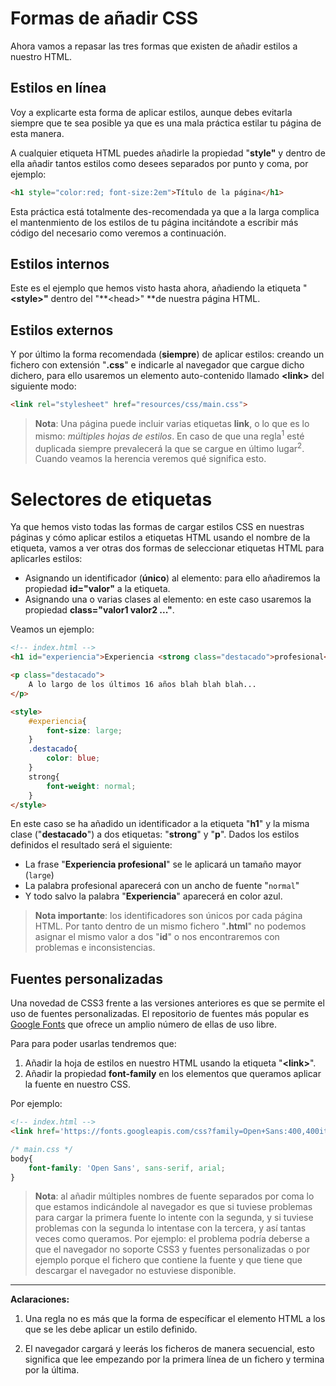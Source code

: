 # Formas de añadir CSS

Ahora vamos a repasar las tres formas que existen de añadir estilos a nuestro HTML.

## Estilos en línea

Voy a explicarte esta forma de aplicar estilos, aunque debes evitarla siempre que te sea posible ya que es una mala práctica estilar tu página de esta manera.

A cualquier etiqueta HTML puedes añadirle la propiedad "**style"** y dentro de ella añadir tantos estilos como desees separados por punto y coma, por ejemplo:

```html
<h1 style="color:red; font-size:2em">Título de la página</h1>
```

Esta práctica está totalmente des-recomendada ya que a la larga complica el mantenmiento de los estilos de tu página incitándote a escribir más código del necesario como veremos a continuación.

## Estilos internos

Este es el ejemplo que hemos visto hasta ahora, añadiendo la etiqueta "**&lt;style&gt;"** dentro del "**&lt;head&gt;" **de nuestra página HTML.

## Estilos externos

Y por último la forma recomendada \(**siempre**\) de aplicar estilos: creando un fichero con extensión "**.css**" e indicarle al navegador que cargue dicho dichero, para ello usaremos un elemento auto-contenido llamado **&lt;link&gt;** del siguiente modo:

```html
<link rel="stylesheet" href="resources/css/main.css">
```

> **Nota**: Una página puede incluir varias etiquetas **link**, o lo que es lo mismo: _múltiples hojas de estilos_. En caso de que una regla<sup>1</sup> esté duplicada siempre prevalecerá la que se cargue en último lugar<sup>2</sup>. Cuando veamos la herencia veremos qué significa esto.

# Selectores de etiquetas

Ya que hemos visto todas las formas de cargar estilos CSS en nuestras páginas y cómo aplicar estilos a etiquetas HTML usando el nombre de la etiqueta, vamos a ver otras dos formas de seleccionar etiquetas HTML para aplicarles estilos:

* Asignando un identificador \(**único**\) al elemento: para ello añadiremos la propiedad **id="valor"** a la etiqueta.
* Asignando una o varias clases al elemento: en este caso usaremos la propiedad **class="valor1 valor2 ..."**.

Veamos un ejemplo:

```html
<!-- index.html -->
<h1 id="experiencia">Experiencia <strong class="destacado">profesional<strong></h1>

<p class="destacado">
    A lo largo de los últimos 16 años blah blah blah...
</p>

<style>
    #experiencia{
        font-size: large;
    }
    .destacado{
        color: blue;
    }
    strong{
        font-weight: normal;
    }
</style>
```

En este caso se ha añadido un identificador a la etiqueta "**h1**" y la misma clase \("**destacado**"\) a dos etiquetas: "**strong**" y "**p**". Dados los estilos definidos el resultado será el siguiente:

* La frase "**Experiencia profesional**" se le aplicará un tamaño mayor \(`large`\)
* La palabra profesional aparecerá con un ancho de fuente "`normal`" 
* Y todo salvo la palabra "**Experiencia**" aparecerá en color azul.

> **Nota importante**: los identificadores son únicos por cada página HTML. Por tanto dentro de un mismo fichero "**.html**" no podemos asignar el mismo valor a dos "**id**" o nos encontraremos con problemas e inconsistencias.

## Fuentes personalizadas

Una novedad de CSS3 frente a las versiones anteriores es que se permite el uso de fuentes personalizadas. El repositorio de fuentes más popular es [Google Fonts](https://www.google.com/fonts) que ofrece un amplio número de ellas de uso libre.

Para para poder usarlas tendremos que:

1. Añadir la hoja de estilos en nuestro HTML usando la etiqueta "**&lt;link&gt;**".
2. Añadir la propiedad **font-family** en los elementos que queramos aplicar la fuente en nuestro CSS.

Por ejemplo:

```html
<!-- index.html -->
<link href='https://fonts.googleapis.com/css?family=Open+Sans:400,400italic,600italic,700' rel='stylesheet' type='text/css'>
```

```css
/* main.css */
body{
    font-family: 'Open Sans', sans-serif, arial;
}
```

> **Nota**: al añadir múltiples nombres de fuente separados por coma lo que estamos indicándole al navegador es que si tuviese problemas para cargar la primera fuente lo intente con la segunda, y si tuviese problemas con la segunda lo intentase con la tercera, y así tantas veces como queramos. Por ejemplo: el problema podría deberse a que el navegador no soporte CSS3 y fuentes personalizadas o por ejemplo porque el fichero que contiene la fuente y que tiene que descargar el navegador no estuviese disponible.

<hr>



**Aclaraciones:**<br>



1. Una regla no es más que la forma de específicar el elemento HTML a los que se les debe aplicar un estilo definido.

2. El navegador cargará y leerás los ficheros de manera secuencial, esto significa que lee empezando por la primera línea de un fichero y termina por la última.




